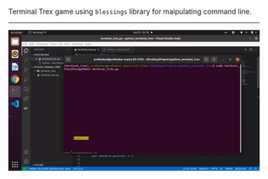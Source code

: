 Terminal Trex game using `blessings` library for maipulating command line.

---

<img src="./sample/terminal_trex.gif" alt="gif">